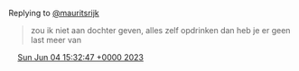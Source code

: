 Replying to [@mauritsrijk](https://twitter.com/DromerDenker/status/1665127824729034757)

> zou ik niet aan dochter geven, alles zelf opdrinken dan heb je er geen last meer van

<img src="../../media/tweet.ico" width="12" /> [Sun Jun 04 15:32:47 +0000 2023](https://twitter.com/DromerDenker/status/1665381087080480773)